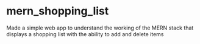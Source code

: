 # mern_shopping_list
Made a simple web app to understand the working of the MERN stack that displays a shopping list with the ability to add and delete items
